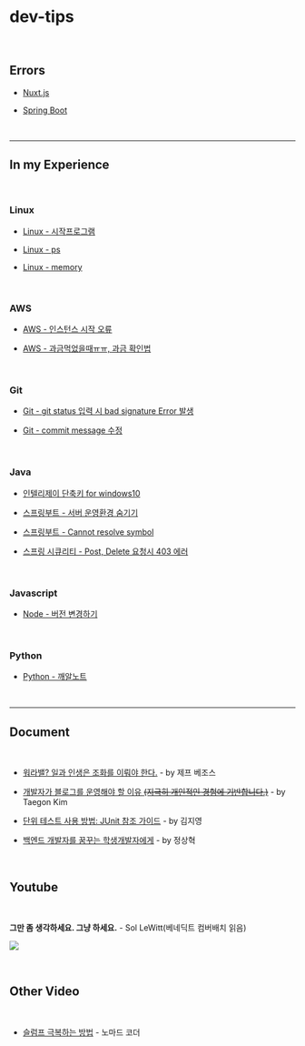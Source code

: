 # dev-tips

&nbsp;


## Errors

* [Nuxt.js](./tips/errors/Nuxt.js.md)

* [Spring Boot](./tips/errors/Spring%20Boot.md)

&nbsp;

---

## In my Experience

&nbsp;

### Linux

* [Linux - 시작프로그램](./tips/리눅스%20-%20시작프로그램.md)

* [Linux - ps](./tips/리눅스%20-%20ps/README.md)

* [Linux - memory](./tips/리눅스%20-%20memory/README.md)

&nbsp;

### AWS


* [AWS - 인스턴스 시작 오류](./tips/AWS%20-%20인스턴스%20시작%20오류/README.md)

* [AWS - 과금먹었을때ㅠㅠ, 과금 확인법](./tips/AWS%20-%20과금먹었을때ㅠㅠ,%20과금%20확인법.md)

&nbsp;

### Git


* [Git - git status 입력 시 bad signature Error 발생](./tips/Git%20-%20git%20status%20입력%20시%20bad%20signature%20Error%20발생.md)

* [Git - commit message 수정](./tips/Git%20-%20commit%20message%20수정.md)

&nbsp;

### Java

* [인텔리제이 단축키 for windows10](./tips/인텔리제이%20단축키%20for%20windows10.md)

* [스프링부트 - 서버 운영환경 숨기기](./tips/스프링부트%20-%20서버%20운영환경%20숨기기/README.md)

* [스프링부트 - Cannot resolve symbol](./tips/스프링부트%20-%20Cannot%20resolve%20symbol.md)

* [스프링 시큐리티 - Post, Delete 요청시 403 에러](./tips/스프링%20시큐리티%20-%20Post,%20Delete%20요청%20시%20403%20forbiden%20error.md)

&nbsp;

### Javascript

* [Node - 버전 변경하기](./tips/Node%20-%20버전%20변경하기/README.md)

&nbsp;

### Python

* [Python - 깨알노트](./tips/Python%20-%20깨알노트.md)


&nbsp;
&nbsp;

---

## Document

&nbsp;

* [워라밸? 일과 인생은 조화를 이뤄야 한다.](http://news.naver.com/main/read.nhn?mode=LSD&mid=sec&oid=025&aid=0002820183&sid1=001) - by 제프 베조스

* [개발자가 블로그를 운영해야 할 이유 ~~(지극히 개인적인 경험에 기반합니다.)~~](https://taegon.kim/archives/7107) - by Taegon Kim

* [단위 테스트 사용 방법: JUnit 참조 가이드](https://brunch.co.kr/@pubjinson/16) - by 김지영

* [백엔드 개발자를 꿈꾸는 학생개발자에게](https://d2.naver.com/news/3435170) - by 정상혁

&nbsp;
&nbsp;

## Youtube

&nbsp;

**그만 좀 생각하세요. 그냥 하세요.** - Sol LeWitt(베네딕트 컴버배치 읽음)

[![](http://img.youtube.com/vi/4P2XeCSHSeA/mqdefault.jpg)]((https://www.youtube.com/watch?v=4P2XeCSHSeA))

&nbsp;
&nbsp;

## Other Video

&nbsp;

* [슬럼프 극복하는 방법](https://www.facebook.com/plugins/video.php?href=https%3A%2F%2Fwww.facebook.com%2Fnomadcoders%2Fvideos%2F1610925922353370%2F&show_text=0&width=560) - 노마드 코더

&nbsp;
&nbsp;
